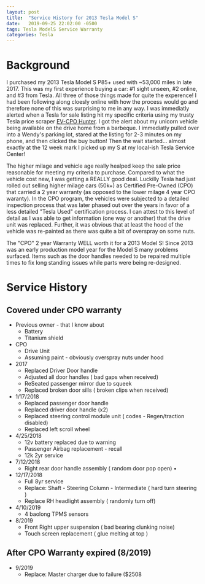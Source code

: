 ```yaml
---
layout: post
title:  "Service History for 2013 Tesla Model S"
date:   2019-09-25 22:02:00 -0500
tags: Tesla ModelS Service Warranty
categories: Tesla
---
```


# Background  
  
  I purchased my 2013 Tesla Model S P85+ used with ~53,000 miles in late 2017.  This was my first experience buying a car: #1 sight unseen, #2 online, and #3 from Tesla.  All three of those things made for quite the experence! I had been following along cloesly online with how the process would go and therefore none of this was surprising to me in any way.  I was immediatly alerted when a Tesla for sale listing hit my specific criteria using my trusty Tesla price scraper [EV-CPO Hunter](https://ev-tsla.com/hunter/index.php).  I got the alert about my unicorn vehicle being available on the drive home from a barbeque.  I immediatly pulled over into a Wendy's parking lot, stared at the listing for 2-3 minutes on my phone, and then clicked the buy button! Then the wait started... almost exactly at the 12 week mark I picked up my S at my local-ish Tesla Service Center!
  
  The higher milage and vehicle age really healped keep the sale price reasonable for meeting my criteria to purchase.  Compared to what the vehicle cost new, I was getting a REALLY good deal. Luckilly Tesla had just rolled out selling higher milage cars (50k+) as Certified Pre-Owned (CPO) that carried a 2 year warranty (as opposed to the lower milage 4 year CPO waranty).  In the CPO program, the vehicles were subjected to a detailed inspection process that was later phased out over the years in favor of a less detailed "Tesla Used" certification process.  I can attest to this level of detail as I was able to get information (one way or another) that the drive unit was replaced.  Further, it was obvious that at least the hood of the vehicle was re-painted as there was quite a bit of overspray on some nuts.
  
  The "CPO" 2 year Warranty WELL worth it for a 2013 Model S!  Since 2013 was an early production model year for the Model S many problems surfaced.  Items such as the door handles needed to be repaired multiple times to fix long standing issues while parts were being re-designed.

# Service History

## Covered under CPO warranty

* Previous owner - that I know about 
   * Battery 
   * Titanium shield 
* CPO 
   * Drive Unit 
   * Assuming paint - obviously overspray nuts under hood 
* 2017
   * Replaced Driver Door  handle
   * Adjusted all door handles ( bad gaps when received) 
   * ReSeated passenger mirror due to squeek 
   * Replaced broken door sills ( broken clips when received) 
* 1/17/2018 
   * Replaced passenger door handle 
   * Replaced driver door handle (x2) 
   * Replaced steering control module unit ( codes - Regen/traction disabled) 
   * Replaced left scroll wheel 
* 4/25/2018 
   * 12v battery replaced due to warning 
   *  Passenger Airbag replacement - recall 
   *  12k 2yr service 
*  7/12/2018 
   *  Right rear door handle assembly ( random door pop open) •
* 12/17/2018  
   * Full 8yr service 
   * Replace: Shaft - Steering Column - Intermediate ( hard turn steering ) 
   * Replace RH headlight assembly ( randomly turn off) 
*  4/10/2019 
   *  4 baolong TPMS sensors
* 8/2019
    * Front Right upper suspension ( bad bearing clunking noise)
    * Touch screen replacement ( glue melting at top )

## After CPO Warranty expired (8/2019)

* 9/2019
    * Replace: Master charger due to failure ($2508